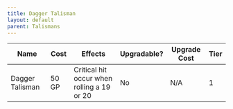 ```yaml
---
title: Dagger Talisman
layout: default
parent: Talismans
---
```



| Name            | Cost  | Effects                                    | Upgradable? | Upgrade Cost | Tier |
| --------------- | ----- | ------------------------------------------ | ----------- | ------------ | ---- |
| Dagger Talisman | 50 GP | Critical hit occur when rolling a 19 or 20 | No          | N/A          | 1    |
